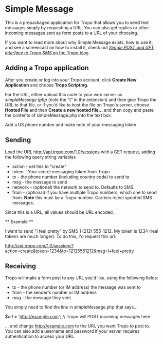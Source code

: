 Simple Message
==============

This is a prepackaged application for Tropo that allows you 
to send text messages simply by requesting a URL. You can also
get replies or other incoming messages sent as form posts to
a URL of your choosing.

If you want to read more about why Simple Message exists, how to 
use it, and see a screencast on how to install it, check out 
[*Simple POST and GET interface to Tropo SMS* on the Tropo blog](http://blog.tropo.com/2010/11/19/simple-post-and-get-interface-to-tropo-sms/).

Adding a Tropo application
--------------------------

After you create or log into your Tropo account, click 
**Create New Application** and choose **Tropo Scripting**.  

For the URL, either upload this code to your web server as 
*simpleMessage.tphp* (note the "t" in the extension) and then
give Tropo the URL to that file, or if you'd like to host the file
on Tropo's server, choose **Hosted File**  and then **Create a 
new hosted file...** and then copy and paste the contents of 
simpleMessage.php into the text box. 

Add a US phone number and make note of your messaging token.

Sending
--------

Load the URL http://api.tropo.com/1.0/sessions with a GET request,
adding the following query string variables 

 * action - set this to "create"
 * token - Your secret messaging token from Tropo
 * to - the phone number (including country code) to send to
 * msg - the message to send
 * network - (optional) the network to send to. Defaults to SMS
 * from - (optional) if you have multiple Tropo numbers, which one to send 
from. **Note** this must be a Tropo number. Carriers reject spoofed SMS messages.

Since this is a URL, all values should be URL encoded. 

** Example **

I want to send "I feel pretty" by SMS 1 (212) 555-1212. My token 
is 1234 (real tokens are much longer). To do this, I'd request 
this url:

http://api.tropo.com/1.0/sessions?action=create&token=1234&to=12125551212&msg=I+feel+pretty

Receiving
----------

Tropo will make a form post to any URL you'd like, using the
following fields:

 * to - the phone number (or IM address) the message was sent to
 * from - the sender's number or IM address
 * msg - the message they sent

You simply need to find the line in simpleMessage.php that says...

  $url = 'http://example.com'; // Tropo will POST incoming messages here
  
... and change http://example.com to the URL you want Tropo to post 
to. You can also add a username and password if your server requires
authentication to access your URL.